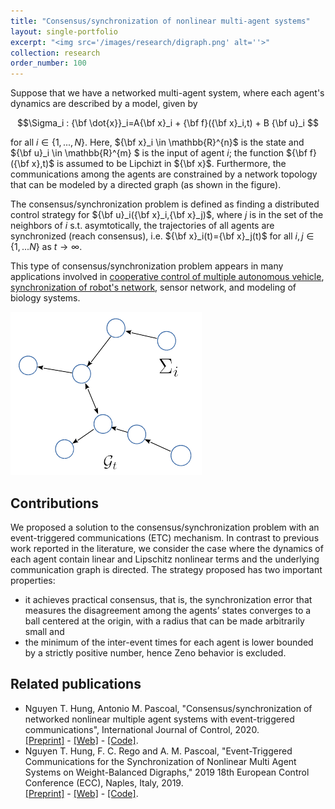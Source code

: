 ```yaml
---
title: "Consensus/synchronization of nonlinear multi-agent systems"
layout: single-portfolio
excerpt: "<img src='/images/research/digraph.png' alt=''>"
collection: research
order_number: 100
---
```

Suppose that we have a networked multi-agent system, where each agent's dynamics are described by a model, given by 

$$\Sigma_i : {\bf \dot{x}}_i=A{\bf x}_i + {\bf f}({\bf x}_i,t) + B {\bf u}_i $$

for all $i \in \{1,...,N\}$. Here, ${\bf x}_i \in \mathbb{R}^{n}$ is the state and ${\bf u}_i \in \mathbb{R}^{m} $ is the input of agent $i$; the function ${\bf f}({\bf x},t)$ is assumed to be Lipchizt in ${\bf x}$. 
Furthermore, the communications among the agents are constrained by a network topology that can be modeled by a directed graph (as shown in the figure).

The consensus/synchronization problem is defined as finding a distributed control strategy for ${\bf u}_i({\bf x}_i,{\bf x}_j)$, where $j$ is in the set of the neighbors of $i$ s.t. asymtotically, the trajectories of all agents are synchronized (reach consensus), i.e. ${\bf x}_i(t)={\bf x}_j(t)$ for all $i,j \in \{1,...N\}$ as $t\to \infty.$ 

This type of consensus/synchronization problem appears in many applications involved in [cooperative control of multiple autonomous vehicle](https://nt-hung.github.io/research/cooperative-path-following/), [synchronization of robot's network](https://www.tandfonline.com/doi/abs/10.1080/00207179.2020.1849806?journalCode=tcon20), sensor network, and modeling of biology systems.    

![](/images/research/digraph.png)


## Contributions
We proposed a solution to the consensus/synchronization problem with an event-triggered communications (ETC) mechanism. In contrast to previous work reported in the literature, we consider the case where the dynamics of each agent contain linear and Lipschitz nonlinear terms and the underlying communication graph is directed. The strategy proposed has two important
properties:
 - it achieves practical consensus, that is, the synchronization error that
measures the disagreement among the agents’ states converges to a ball centered at
the origin, with a radius that can be made arbitrarily small and 
- the minimum of
the inter-event times for each agent is lower bounded by a strictly positive number,
hence Zeno behavior is excluded. 

## Related publications

-  Nguyen T. Hung, Antonio M. Pascoal, "Consensus/synchronization of networked nonlinear
multiple agent systems with event-triggered communications", International Journal of Control, 2020. \
[[Preprint]](/files/pdf/research/IJC2020_preprint.pdf) - [[Web]](https://www.tandfonline.com/doi/full/10.1080/00207179.2020.1849806) - [[Code]](https://github.com/hungrepo/consensus-synchronization-of-MAS/tree/master/IJC2020).
- Nguyen T. Hung, F. C. Rego and A. M. Pascoal, "Event-Triggered Communications for the Synchronization of Nonlinear Multi Agent Systems on Weight-Balanced Digraphs," 2019 18th European Control Conference (ECC), Naples, Italy, 2019. \
[[Preprint]]() - [[Web]](https://doi.org/10.23919/ECC.2019.8796277) - [[Code]]().

<!-- [Poster](/files/pdf/research/PolMeth 2019 Poster.pdf){: .btn--research} -->